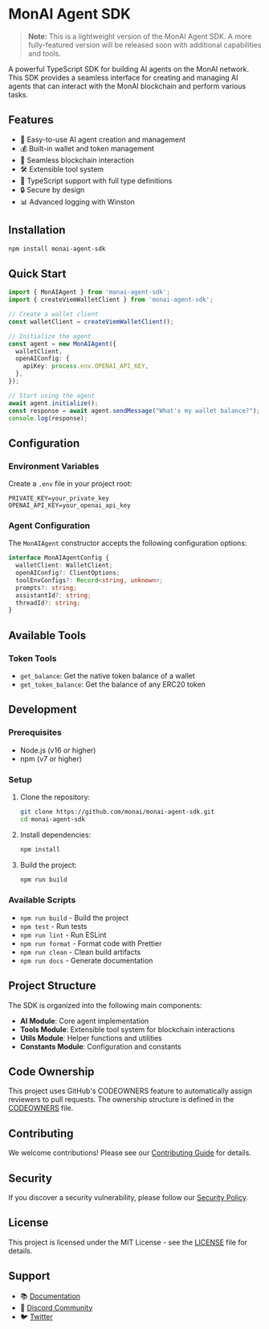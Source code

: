# MonAI Agent SDK

> **Note:** This is a lightweight version of the MonAI Agent SDK. A more fully-featured version will be released soon with additional capabilities and tools.

A powerful TypeScript SDK for building AI agents on the MonAI network. This SDK provides a seamless interface for creating and managing AI agents that can interact with the MonAI blockchain and perform various tasks.

## Features

- 🤖 Easy-to-use AI agent creation and management
- 💰 Built-in wallet and token management
- 🔗 Seamless blockchain interaction
- 🛠 Extensible tool system
- 📝 TypeScript support with full type definitions
- 🔒 Secure by design
- 📊 Advanced logging with Winston

## Installation

```bash
npm install monai-agent-sdk
```

## Quick Start

```typescript
import { MonAIAgent } from 'monai-agent-sdk';
import { createViemWalletClient } from 'monai-agent-sdk';

// Create a wallet client
const walletClient = createViemWalletClient();

// Initialize the agent
const agent = new MonAIAgent({
  walletClient,
  openAIConfig: {
    apiKey: process.env.OPENAI_API_KEY,
  },
});

// Start using the agent
await agent.initialize();
const response = await agent.sendMessage("What's my wallet balance?");
console.log(response);
```

## Configuration

### Environment Variables

Create a `.env` file in your project root:

```env
PRIVATE_KEY=your_private_key
OPENAI_API_KEY=your_openai_api_key
```

### Agent Configuration

The `MonAIAgent` constructor accepts the following configuration options:

```typescript
interface MonAIAgentConfig {
  walletClient: WalletClient;
  openAIConfig?: ClientOptions;
  toolEnvConfigs?: Record<string, unknown>;
  prompts?: string;
  assistantId?: string;
  threadId?: string;
}
```

## Available Tools

### Token Tools

- `get_balance`: Get the native token balance of a wallet
- `get_token_balance`: Get the balance of any ERC20 token

## Development

### Prerequisites

- Node.js (v16 or higher)
- npm (v7 or higher)

### Setup

1. Clone the repository:
   ```bash
   git clone https://github.com/monai/monai-agent-sdk.git
   cd monai-agent-sdk
   ```

2. Install dependencies:
   ```bash
   npm install
   ```

3. Build the project:
   ```bash
   npm run build
   ```

### Available Scripts

- `npm run build` - Build the project
- `npm test` - Run tests
- `npm run lint` - Run ESLint
- `npm run format` - Format code with Prettier
- `npm run clean` - Clean build artifacts
- `npm run docs` - Generate documentation

## Project Structure

The SDK is organized into the following main components:

- **AI Module**: Core agent implementation
- **Tools Module**: Extensible tool system for blockchain interactions
- **Utils Module**: Helper functions and utilities
- **Constants Module**: Configuration and constants

## Code Ownership

This project uses GitHub's CODEOWNERS feature to automatically assign reviewers to pull requests. The ownership structure is defined in the [CODEOWNERS](CODEOWNERS) file.

## Contributing

We welcome contributions! Please see our [Contributing Guide](CONTRIBUTING.md) for details.

## Security

If you discover a security vulnerability, please follow our [Security Policy](SECURITY.md).

## License

This project is licensed under the MIT License - see the [LICENSE](LICENSE) file for details.

## Support

- 📚 [Documentation](https://docs.monai.network)
- 💬 [Discord Community](https://discord.gg/monai)
- 🐦 [Twitter](https://twitter.com/monainetwork)